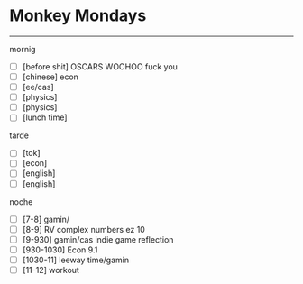 # Monkey Mondays
---
mornig
- [ ] [before shit] OSCARS WOOHOO fuck you
- [ ] [chinese] econ
- [ ] [ee/cas] 
- [ ] [physics] 
- [ ] [physics] 
- [ ] [lunch time] 

tarde
- [ ] [tok] 
- [ ] [econ] 
- [ ] [english] 
- [ ] [english] 

noche
- [ ] [7-8] gamin/
- [ ] [8-9] RV complex numbers ez 10
- [ ] [9-930] gamin/cas indie game reflection
- [ ] [930-1030] Econ 9.1
- [ ] [1030-11] leeway time/gamin
- [ ] [11-12] workout